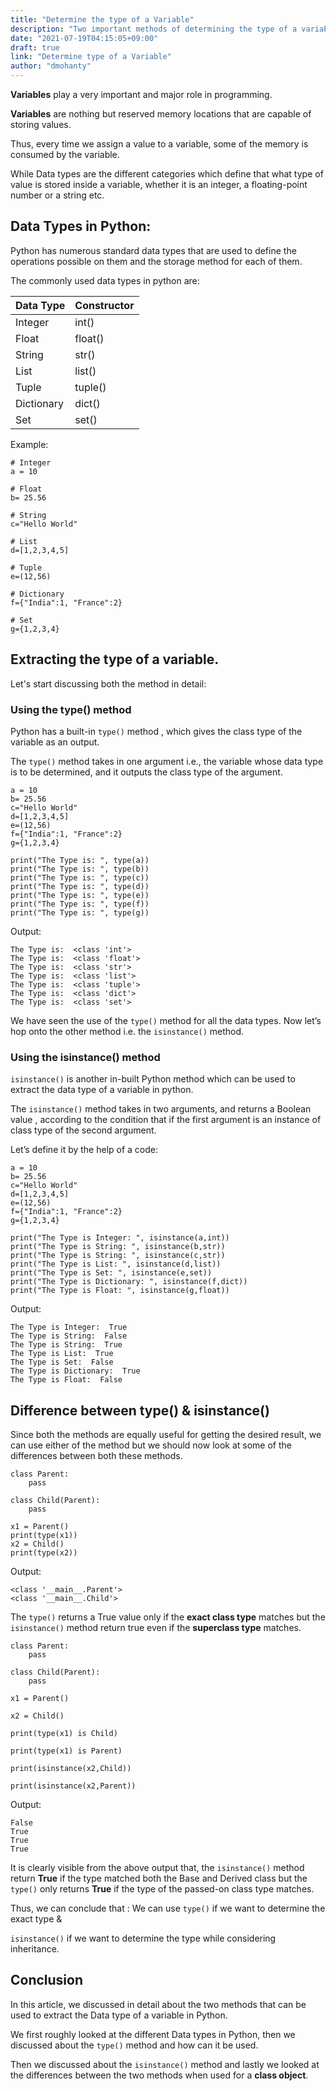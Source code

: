 ```yaml
---
title: "Determine the type of a Variable"
description: "Two important methods of determining the type of a variable in Python."
date: "2021-07-19T04:15:05+09:00"
draft: true
link: "Determine type of a Variable"
author: "dmohanty"
---
```


**Variables** play a very important and major role in programming.

**Variables** are nothing but reserved memory locations that are capable of storing values.

Thus, every time we assign a value to a variable, some of the memory is consumed by the variable.

While Data types are the different categories which  define that what type of value is stored inside a variable, whether it is an integer, a floating-point number or a string etc.

## Data Types in Python:

Python has numerous standard data types that are used to define the operations possible on them and the storage method for each of them.

The commonly used data types in python are:

| Data Type      | Constructor |
 ----------- | ----------- 
| Integer      | int()       |
| Float   | float()        |
| String   | str()        |
| List   | list()        |
| Tuple   | tuple()        |
| Dictionary   | dict()        |
| Set   | set()        |


Example:
```
# Integer
a = 10

# Float
b= 25.56

# String
c="Hello World"

# List
d=[1,2,3,4,5]

# Tuple
e=(12,56)

# Dictionary
f={"India":1, "France":2}

# Set
g={1,2,3,4}

```

## Extracting the type of a variable.

Let's start discussing both the method in detail:

### Using the type() method

Python has a built-in `type()` method , which gives the class type of the variable as an output.

The `type()` method takes in one argument i.e., the variable whose data type is to be determined, and it outputs the class type of the argument.

```
a = 10
b= 25.56
c="Hello World"
d=[1,2,3,4,5]
e=(12,56)
f={"India":1, "France":2}
g={1,2,3,4}

print("The Type is: ", type(a))
print("The Type is: ", type(b))
print("The Type is: ", type(c))
print("The Type is: ", type(d))
print("The Type is: ", type(e))
print("The Type is: ", type(f))
print("The Type is: ", type(g))
```

Output:
```
The Type is:  <class 'int'>
The Type is:  <class 'float'>
The Type is:  <class 'str'>
The Type is:  <class 'list'>
The Type is:  <class 'tuple'>
The Type is:  <class 'dict'>
The Type is:  <class 'set'>
```

We have seen the use of the `type()` method for all the data types. Now let’s hop onto the other method i.e. the `isinstance()` method.

### Using the isinstance() method

`isinstance()` is another in-built Python method which can be used to extract the data type of a variable in python.

The `isinstance()` method takes in two arguments, and returns a Boolean value , according to the condition that if the first argument is an instance of class type of the second argument.

Let’s define it by the help of a code:

```
a = 10
b= 25.56
c="Hello World"
d=[1,2,3,4,5]
e=(12,56)
f={"India":1, "France":2}
g={1,2,3,4}

print("The Type is Integer: ", isinstance(a,int))
print("The Type is String: ", isinstance(b,str))
print("The Type is String: ", isinstance(c,str))
print("The Type is List: ", isinstance(d,list))
print("The Type is Set: ", isinstance(e,set))
print("The Type is Dictionary: ", isinstance(f,dict))
print("The Type is Float: ", isinstance(g,float))
```

Output:
```
The Type is Integer:  True
The Type is String:  False
The Type is String:  True
The Type is List:  True
The Type is Set:  False
The Type is Dictionary:  True
The Type is Float:  False
```

## Difference between type() & isinstance()

Since both the methods are equally useful for getting the desired result, we can use either of the method but we should now look at some of the differences between both these methods.

```
class Parent:
    pass

class Child(Parent):
    pass

x1 = Parent()
print(type(x1))
x2 = Child()
print(type(x2))
```

Output:
```
<class '__main__.Parent'>
<class '__main__.Child'>
```

The `type()` returns a True value only if the **exact class type** matches but the `isinstance()` method return true even if the **superclass type** matches.

```
class Parent:
    pass

class Child(Parent):
    pass

x1 = Parent()

x2 = Child()

print(type(x1) is Child)

print(type(x1) is Parent)

print(isinstance(x2,Child))

print(isinstance(x2,Parent))
```

Output:
```
False
True
True
True
```

It is clearly visible from the above output that,  the `isinstance()` method return **True** if the type matched both the Base and Derived class but the `type()` only returns **True** if the type of the passed-on class type matches. 

Thus, we can conclude that :
We can use `type()` if we want to determine the exact type & 

`isinstance()` if we want to determine the type while considering inheritance.

## Conclusion

In this article, we discussed in detail about the two methods that can be used to extract the Data type of a variable in Python.

We first roughly looked at the different Data types in Python, then we discussed about the `type()` method and how can it be used.

Then we discussed about the `isinstance()` method and lastly we looked at the differences between the two methods when used for a **class object**.






